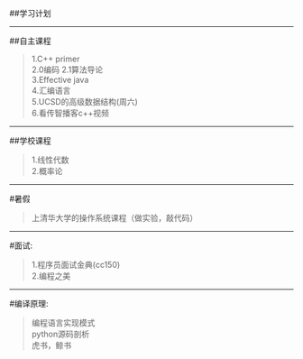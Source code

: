 ##学习计划

----

##自主课程

>1.C++ primer<br>
>2.0编码
>2.1算法导论<br>
>3.Effective java<br>
>4.汇编语言<br>
>5.UCSD的高级数据结构(周六)<br>
>6.看传智播客c++视频

-----

##学校课程
>1.线性代数<br>
>2.概率论<br>

-----

#暑假
>上清华大学的操作系统课程（做实验，敲代码）

----

#面试:
>1.程序员面试金典(cc150)<br>
>2.编程之美<br>

----

#编译原理:
>编程语言实现模式<br>
>python源码剖析<br>
>虎书，鲸书<br>
